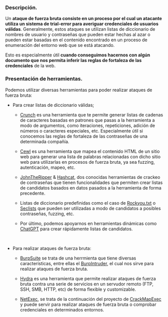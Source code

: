 ### Descripción.

Un **ataque de fuerza bruta consiste en un proceso por el cual un atacante utiliza un sistema de trial-error para averiguar credenciales de usuarios válidas**.
Generalmente, estos ataques se utilizan listas de diccionario de nombres de usuario y contraseñas que pueden estar hechas al azar o pueden estar basadas en el contenido encontrado en un proceso de enumeración del entorno web que se está atacando. 

Esto es especialmente útil **cuando conseguimos hacernos con algún documento que nos permita inferir las reglas de fortaleza de las credenciales** de la web.
<br>

### Presentación de herramientas.

Podemos utilizar diversas herramientas para poder realizar ataques de fuerza bruta:

- Para crear listas de diccionario válidas; 

    - [Crunch](https://www.kali.org/tools/crunch/) es una herramienta que te permite generar listas de cadenas de caracteres basadas en patrones que pasas a la herramienta a modo de argumentos, como iteraciones, repeticiones, adición de números o caracteres especiales, etc. Especialmente útil si conocemos las reglas de fortaleza de las contraseñas de una determinada compañía.

    - [Cewl](https://www.kali.org/tools/cewl/) es una herramienta que mapea el contenido HTML de un sitio web para generar una lista de palabras relacionadas con dicho sitio web para utilizarlas en procesos de fuerza bruta, ya sea fuzzing, autenticación, mapeo, etc.

    - [JohnTheRipper](https://www.openwall.com/john/) & [Hashcat](https://hashcat.net/hashcat/), dos conocidas herramientas de crackeo de contraseñas que tienen funcionalidades que permiten crear listas de candidatos basados en datos pasados a la herramienta de forma precedente.

    - Listas de diccionario predefinidas como el caso de [Rockyou.txt](https://github.com/brannondorsey/naive-hashcat/releases/download/data/rockyou.txt) o [Seclists](https://github.com/danielmiessler/SecLists) que pueden ser utilizadas a modo de candidatos a posibles contraseñas, fuzzing, etc.

    - Por último, podemos apoyarnos en herramientas dinámicas como [ChatGPT](https://chatgpt.com/) para crear rápidamente listas de candidatos.

<br>

- Para realizar ataques de fuerza bruta:

    - [BurpSuite](https://portswigger.net/burp) se trata de una herrmienta que tiene diversas características, entre ellas el [BurpIntruder](https://portswigger.net/support/using-burp-to-brute-force-a-login-page), el cual nos sirve para realizar ataques de fuerza bruta.

    - [Hydra](https://www.kali.org/tools/hydra/) es una herramienta que permite realizar ataques de fuerza bruta contra una serie de servicios en un servudor remoto (FTP, SSH, SMB, HTTP, etc) de forma flexible y customizable.

    - [NetExec](https://github.com/Pennyw0rth/NetExec), se trata de la continuación del proyecto de [CrackMapExec](https://www.kali.org/tools/crackmapexec/) y puede servir para realizar ataques de fuerza bruta o comprobar credenciales en determinados entornos.